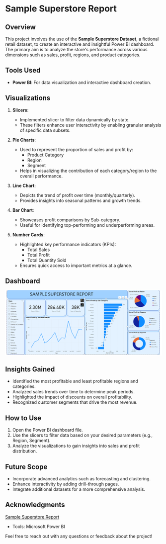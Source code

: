 # Sample Superstore Report

## Overview
This project involves the use of the **Sample Superstore Dataset**, a fictional retail dataset, to create an interactive and insightful Power BI dashboard. The primary aim is to analyze the store's performance across various dimensions such as sales, profit, regions, and product categories.

## Tools Used
- **Power BI**: For data visualization and interactive dashboard creation.

## Visualizations
1. **Slicers**:
   - Implemented slicer to filter data dynamically by state.
   - These filters enhance user interactivity by enabling granular analysis of specific data subsets.

2. **Pie Charts**:
   - Used to represent the proportion of sales and profit by:
     - Product Category
     - Region
     - Segment
   - Helps in visualizing the contribution of each category/region to the overall performance.

3. **Line Chart**:
   - Depicts the trend of profit over time (monthly/quarterly).
   - Provides insights into seasonal patterns and growth trends.

4. **Bar Chart**:
   - Showcases profit comparisons by Sub-category.  
   - Useful for identifying top-performing and underperforming areas.

5. **Number Cards**:
   - Highlighted key performance indicators (KPIs):
     - Total Sales
     - Total Profit
     - Total Quantity Sold
   - Ensures quick access to important metrics at a glance.

## **Dashboard**

![Sample Superstore Report](https://github.com/SANSKARKURUDE/Sample-Superstore-Report/blob/main/Sample%20Superstore%20Report.png)

## **Insights Gained**
- Identified the most profitable and least profitable regions and categories.
- Analyzed sales trends over time to determine peak periods.
- Highlighted the impact of discounts on overall profitability.
- Recognized customer segments that drive the most revenue.

## **How to Use**
1. Open the Power BI dashboard file.
2. Use the slicers to filter data based on your desired parameters (e.g., Region, Segment).
3. Analyze the visualizations to gain insights into sales and profit distribution.

## **Future Scope**
- Incorporate advanced analytics such as forecasting and clustering.
- Enhance interactivity by adding drill-through pages.
- Integrate additional datasets for a more comprehensive analysis.

## **Acknowledgments**
<a href="">Sample Superstore Report</a>
- Tools: Microsoft Power BI

Feel free to reach out with any questions or feedback about the project!

